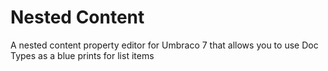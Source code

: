 # Nested Content

A nested content property editor for Umbraco 7 that allows you to use Doc Types as a blue prints for list items
